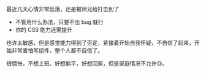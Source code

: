 最近几天心情非常低落，还是被师兄给打击到了

- 不管用什么办法，只要不出 bug 就行
- 你的 CSS 能力还需提升

也许太敏感，但是感觉能力得到了否定，紧接着开始自我怀疑，不自信了起来，开始非常害怕写组件，整个人都不自信了。

很惆怅，不想上班。好想躺平，好想回家，但是家庭情况不允许😢。